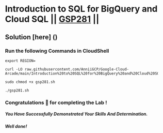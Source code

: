 # Introduction to SQL for BigQuery and Cloud SQL || [GSP281](https://www.cloudskillsboost.google/focuses/2802?parent=catalog) ||

## Solution [here] ()

### Run the following Commands in CloudShell
```
export REGION=
```
```
curl -LO raw.githubusercontent.com/AnniiGCP/Google-Cloud-Arcade/main/Introduction%20to%20SQL%20for%20BigQuery%20and%20Cloud%20SQL/gsp281.sh

sudo chmod +x gsp281.sh

./gsp281.sh
```

### Congratulations 🎉 for completing the Lab !

##### *You Have Successfully Demonstrated Your Skills And Determination.*

#### *Well done!*

 

 
